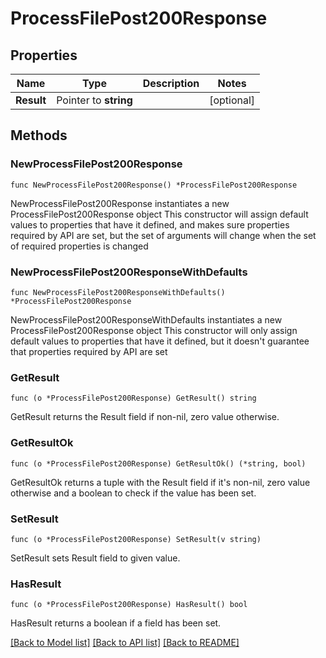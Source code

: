 # ProcessFilePost200Response

## Properties

Name | Type | Description | Notes
------------ | ------------- | ------------- | -------------
**Result** | Pointer to **string** |  | [optional] 

## Methods

### NewProcessFilePost200Response

`func NewProcessFilePost200Response() *ProcessFilePost200Response`

NewProcessFilePost200Response instantiates a new ProcessFilePost200Response object
This constructor will assign default values to properties that have it defined,
and makes sure properties required by API are set, but the set of arguments
will change when the set of required properties is changed

### NewProcessFilePost200ResponseWithDefaults

`func NewProcessFilePost200ResponseWithDefaults() *ProcessFilePost200Response`

NewProcessFilePost200ResponseWithDefaults instantiates a new ProcessFilePost200Response object
This constructor will only assign default values to properties that have it defined,
but it doesn't guarantee that properties required by API are set

### GetResult

`func (o *ProcessFilePost200Response) GetResult() string`

GetResult returns the Result field if non-nil, zero value otherwise.

### GetResultOk

`func (o *ProcessFilePost200Response) GetResultOk() (*string, bool)`

GetResultOk returns a tuple with the Result field if it's non-nil, zero value otherwise
and a boolean to check if the value has been set.

### SetResult

`func (o *ProcessFilePost200Response) SetResult(v string)`

SetResult sets Result field to given value.

### HasResult

`func (o *ProcessFilePost200Response) HasResult() bool`

HasResult returns a boolean if a field has been set.


[[Back to Model list]](../README.md#documentation-for-models) [[Back to API list]](../README.md#documentation-for-api-endpoints) [[Back to README]](../README.md)



